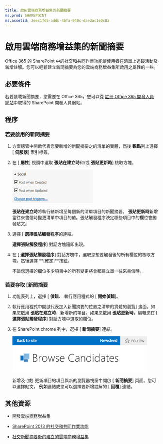 ```yaml
---
title: 啟用雲端商務增益集的新聞摘要
ms.prod: SHAREPOINT
ms.assetid: 3eec1f65-addb-4bfa-940c-dae3ac1e0c8a
---
```



# 啟用雲端商務增益集的新聞摘要
Office 365 的 SharePoint 中的社交和共同作業功能讓使用者在清單上追蹤活動及新增註解。您可以輕鬆建立新聞摘要為您的雲端商務增益集所啟用之屬性的一些。
## 必要條件

若要裝載新聞摘要，您需要在 Office 365，您可以從 [註冊 Office 365 開發人員網站](http://go.microsoft.com/fwlink/?LinkId=263490)中取得的 SharePoint 開發人員網站。
  
    
    

## 程序


### 若要啟用的新聞摘要


1. 方案總管中開啟代表您要新增的新聞摘要之的清單的實體，然後 **觀點**列上選擇 [ **伺服器**] 索引標籤。
    
  
2. 在 [ **屬性**] 視窗中選取 **張貼在建立時**和/或 **張貼更新時**] 核取方塊。
    
     ![Social properties](images/CBAsocial.PNG)
  

    **張貼在建立時**將執行緒新增至每個新的清單項目的新聞摘要。 **張貼更新時**新增當往來書信時變更清單中項目的值。張貼觸發程序決定哪些項目中的欄位會觸發貼文。
    
  
3. 選擇 [ **選擇張貼觸發程序**的連結。
    
    **選擇張貼觸發程序**] 對話方塊隨即出現。
    
  
4. 在 [ **選擇張貼觸發程序**] 對話方塊中，選取您想要觸發後的所有欄位的核取方塊，然後選擇 **[確定]**按鈕。
    
    不論您選擇的欄位多少項目中的所有變更將會都建立單一往來書信時。
    
  

### 若要存取 [新聞摘要


1. 功能表列上，選擇 [ **偵錯**、 執行應用程式的 [ **開始偵錯**]。
    
  
2. 執行應用程式中開啟代表加入新聞摘要的位置之清單的實體的瀏覽] 畫面。如果您啟用 **張貼在建立時**，新增新的項目。如果您啟用 **張貼更新時**，編輯您在 [ **選擇張貼觸發程序**] 對話方塊中選取的欄位。
    
  
3. 在 SharePoint chrome 列中，選擇 [ **新聞摘要**] 連結。
    
     ![The SharePoint chrome bar](images/CBAnewsfeed.PNG)
  

    新增及 (或) 更新項目的項目與新的瀏覽器視窗中開啟 [ **新聞摘要**] 頁面。您可以選擇貼文， **例如**連結或您可以選擇要新增註解的 [ **回覆**] 連結。
    
  

## 其他資源
<a name="bk_addresources"> </a>


-  [開發雲端商務增益集](develop-cloud-business-add-ins.md)
    
  
-  [SharePoint 2013 的社交和共同作業功能](http://msdn.microsoft.com/en-us/library/office/jj163280.aspx)
    
  
-  [社交新聞摘要後的建立的雲端商務增益集](create-a-cloud-business-add-in-with-a-social-newsfeed.md)
    
  


